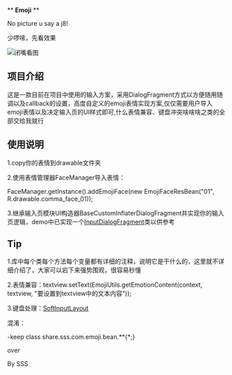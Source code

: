  ** **Emoji** ** 

No picture u say a j8!

少啰嗦，先看效果

![闭嘴看图](https://github.com/michael007js/Emoji/blob/master/app/src/preview.gif "闭嘴看图")


## 项目介绍
这是一款目前在项目中使用的输入方案，采用DialogFragment方式以方便随用随调以及callback的设置，高度自定义的emoji表情实现方案,仅仅需要用户导入emoji表情以及决定输入页的UI样式即可,什么表情兼容、键盘冲突啥啥啥之类的全部交给我就行

 ## 使用说明
1.copy你的表情到drawable文件夹


2.使用表情管理器FaceManager导入表情：

  FaceManager.getInstance().addEmojiFace(new EmojiFaceResBean("01", R.drawable.comma_face_01));


3.继承输入页模块UI构造器BaseCustomInflaterDialogFragment并实现你的输入页逻辑，demo中已实现一个[InputDialogFragment](https://github.com/michael007js/Emoji/blob/master/app/src/main/java/com/sss/emoji/InputDialogFragment.java)类以供参考


 ## Tip
1.库中每个类每个方法每个变量都有详细的注释，说明它是干什么的，这里就不详细介绍了，大家可以宕下来强势围观，很容易秒懂

2.表情兼容：textview.setText(EmojiUtils.getEmotionContent(context, textview, "要设置到textview中的文本内容"));

3.键盘处理：[SoftInputLayout](https://github.com/michael007js/Emoji/blob/master/lib/src/main/java/share/sss/com/emoji/lib/view/SoftInputLayout.java)


混淆：

-keep class share.sss.com.emoji.bean.**{*;}

 over

 By SSS




